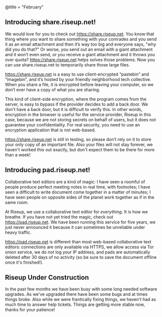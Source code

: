 @title = "February"

Introducing share.riseup.net!
--------------------------------------

We would love for you to check out https://share.riseup.net. You know that thing where you want to share something with your comrades and you send it as an email attachment and then it’s way too big and everyone says, "why did you do that?" Or worse, you send out an email with a giant attachment and it won’t even send, or you receive a giant attachment and it throws you over quota? https://share.riseup.net helps solves those problems. Now you can use share.riseup.net to temporarily share those large files.

https://share.riseup.net is a easy to use client-encrypted “pastebin” and “imagebin”, and it’s hosted by your friendly neighborhood tech collective. When you share a file, it is encrypted before leaving your computer, so we don’t ever have a copy of what you are sharing.

This kind of client-side encryption, where the program comes from the server, is easy to bypass if the provider decides to add a back door. We don't have a back door, but it is difficult to verify this. In other words, encryption in the browser is useful for the service provider, Riseup in this case, because we are not storing secrets on behalf of users, but it does not guarantee your confidentiality. For real security, you need to use an encryption application that is not web-based.

https://share.riseup.net is still in testing, so please don’t rely on it to store your only copy of an important file. Also your files will not stay forever, we haven't worked this out exactly, but don't expect them to be there for more than a week!

Introducing pad.riseup.net!
--------------------------------------

Collaborative text editors are a kind of magic: I have seen a roomful of people produce perfect meeting notes in real time, with footnotes; I have seen a difficult to write document come together in a matter of minutes; I have seen people on opposite sides of the planet work together as if in the same room.

At Riseup, we use a collaborative text editor for *everything*. It is how we breathe. If you have not yet tried the magic, check out https://pad.riseup.net. We have been running this service for five years, we just never announced it because it can sometimes be unreliable under heavy traffic.

https://pad.riseup.net is different than most web-based collaborative text editors: connections are only available via HTTPS, we allow access via Tor onion service, we do not log your IP address, and pads are automatically deleted after 30 days of no activity (so be sure to save the document offline once it's finished!).

Riseup Under Construction
--------------------------------------

In the past few months we have been busy with some long needed software upgrades. As we've upgraded there have been some bugs and at times things broke. Also while we were frantically fixing things, we haven't had as much time to answer help tickets. Things are getting more stable now, thanks for your patience!

